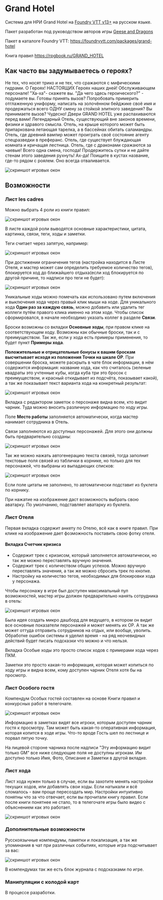# Grand Hotel

Система для НРИ Grand Hotel на [Foundry VTT v13+](https://foundryvtt.com/ "Что ещё за фаундри такой?") на русском языке. 

Пакет разработан под руководством авторов игры [Geese and Dragons](https://t.me/GrandLaHotel)

Пакет в каталоге Foundry VTT: https://foundryvtt.com/packages/grand-hotel

Книга правил https://rpgbook.ru/GRAND_HOTEL

## Как часто вы задумываетесь о героях?

Не тех, что носят трико и не тех, что сражаются с мифическими гидрами.  О Героях! НАСТОЯЩИХ Героях наших дней! Обслуживающем персонале! "Ха-ха"- скажете вы. "Да чего здесь героического?" -  подумаете вы.  Готовы принять вызов? Попробовать примерить отглаженную униформу, написать на золочённом бейджике своё имя и продержаться всего ОДНУ смену за стойкой элитного заведения? Вы принимаете вызов? Чудесно! Двери GRAND HOTEL уже распахиваются перед вами! Легендарный Отель, существующий вне законов времени, физики и здравого смысла. Отель, на крыше которого может быть припаркована летающая тарелка, а в бассейнах обитать саламандры. Отель, где древний вампир может проиграть своё состояние агенту спецразведки в преферанс.  Отель,  где существует блуждающая комната и кричащая лестница.  Отель,  где с драконами сражаются за чаевые! Всего одна смена,  господа! Продержитесь сутки и не дайте стенам этого заведения рухнуть! Ах-да! Поищите в кустах название,  где-то рядом с роялем. Оно всегда отваливается. 

![скриншот игровых окон](docs/screen.png "Внешний вид")

## Возможности

### Лист les cadres

Можно выбрать 4 роли из книги правил:

![скриншот игровых окон](docs/roles.png "Буклеты")

В листе каждой роли выводятся основные характеристики, цитата, картинка, связи, теги, ходы и заметки. 

Теги считает через запятую, например: 

![скриншот игровых окон](docs/tags.png "Теги")

При достижении ограничения тегов (настройка находится в Листе Отеля, и мастер может сам определить требуемое количество тегов), блокируется ход до ближайшего отдыха(если ход блокируется по другой причине, то надписи про теги не будет):

![скриншот игровых окон](docs/tags_2.png "Теги") 

Уникальные ходы можно помечать как использовано путем включения и выключения хода через правый клик мыши на ходе. Для уникального хода **Один раз за каждую связь**, можно добавить или удалить тег коллеги путём правого клика именно на этом ходе. Чтобы список сформировался, в начале необходимо указать коллег в разделе **Связи**.

Броски возможны со вкладки **Основные ходы**, при правом клике на соответствующем ходу. Возможны как обычные броски, так и с преимуществом. Так же, если у хода есть примеры применения, то будет пункт **Примеры хода**. 

**Положительные и отрицательные бонусы к вашим броскам высчитывает исходя из положения Точки на шкале ОР**. При совершении броска, можете раскрыть в чате блок информации, в нём содержится информация: название хода, как что считалось (зеленые квадраты это учтенные кубы, когда куба три это бросок с преимуществом, и красный откидывает из подсчёта, показывает какой), а так же показывает текст варианта хода на конкретный результат: 

![скриншот игровых окон](docs/rolls.png "Бросок") 

Вкладка с редактором заметок о персонаже видна всем, кто видит чарник. Туда можно вносить различную информацию по ходу игры. 

Поле **Место работы** заполняется автоматически, когда мастер нанимает сотрудника в Отель. 

Связи заполняются из доступных персонажей. Для этого они должны быть предварительно созданы: 

![скриншот игровых окон](docs/rels.png "Связи") 

Так же можно нажать автогенерацию текста связей, тогда заполнит текстовые поля связей из таблички в корнике, но только для тех персонажей, что выбраны из выпадающих списков:

![скриншот игровых окон](docs/rels_2.png "Генератор связей") 

Если поле цитаты не заполнено, то автоматически подставит из буклета по корнику. 

При нажатие на изображение даст возможность выбрать свою аватарку. По умолчанию, подставляет аватарку из буклета. 


### Лист Отеля 

Первая вкладка содержит анкету по Отелю, всё как в книге правил. При клике на изображение дает фозможность поставить свою фотку отеля.

#### Вкладка Счетчик кризиса 
- Cодержит трек с кризисом, который заполняется автоматически, но так же можно переставлять вручную значения. 
- Содержит трек с количеством общих успехов. Можно вручную переставлять значения, а так же можно сбросить трек по кнопке. 
- Настройку на количество тегов, необходимых для блокировки хода у персонажа. 

Чтобы персонажу в игре был доступен максимальный пул возможностей, мастер игры должен предварительно нанять сотрудника в отель:

![скриншот игровых окон](docs/khh.png "Сотрудники отеля") 

Была идея создать микро дашборд для ведущего, в котором он видит все основные показатели персонажей и может менять их ОР. А так же может оттуда отправить сотрудников на отдых, или вообще, уволить. Обработке ошибок системы я уделил время - на ряд неочевидных действий будет писать подсказки что можно и что нельзя.

Вкладка Особые ходы это просто список ходов с примерами хода через ПКМ. 

Заметки это просто какая-то информация, которая может копиться по ходу игры и видна всем, кому доступен чарник Отеля хотя бы на просмотр.


### Лист Особого гостя

Компендум Особых гостей составлен на основе Книги правил и конкурсных работ в телегочате. 

![скриншот игровых окон](docs/guests.png "Особые гости") 

Информацию в заметках видят все игроки, которым доступен чарник гостя к просмотру. Там может быть какая-то оперативная информация, которая копится в ходе игры. Что-то вроде Гость шел по лестнице и порвал пятую точку. 

На лицевой стороне чарника после надписи "Эту информацию видит только GM" все ниже следующие поля не доступны игрокам. Им доступно только Имя, Фото, Описание и Заметки в другой вкладке.

### Лист хода
Лист хода нужен только в случае, если вы захотите менять настройки текущих ходов, или добавлять свои ходы. Если натыкали и всё сломалось - вам проще пересоздать мир. Настройки интуитивно понятны что за что отвечает, если вы прочитали книгу правил. Если после книги понятнее не стало, то в телегочате игры было видео с объяснением как это работает. 

![скриншот игровых окон](docs/moves.png "Ходы") 

### Дополнительные возможности

Русскоязычные компендумы, памятки и локализация, а так же упоминания в чат при различных событиях, которые игра подсчитывает за вас:

![скриншот игровых окон](docs/notify.png "Напоминания") 

В компендумах так же есть блок журнала с подсказками по игре.


### Манипуляции с колодой карт

В процессе разработки.

 
